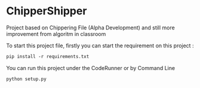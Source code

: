 # ChipperShipper

Project based on Chippering File (Alpha Development) and still more improvement from algoritm in classroom

To start this project file, firstly you can start the requirement on this project :

```txt
pip install -r requirements.txt
```

You can run this project under the CodeRunner or by Command Line

```txt
python setup.py
```
